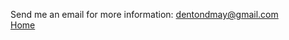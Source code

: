 Send me an email for more information: dentondmay@gmail.com
<br>
<a href="https://dentonmay.github.io/dmay.github.io">Home</a>
